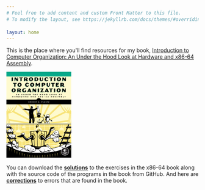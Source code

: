 ```yaml
---
# Feel free to add content and custom Front Matter to this file.
# To modify the layout, see https://jekyllrb.com/docs/themes/#overriding-theme-defaults

layout: home
---
```

This is the place where you'll find resources for my book, [Introduction to Computer Organization: An Under the Hood Look at Hardware and x86-64 Assembly](https://nostarch.com/introcomporg).

![Introduction to Computer Organization](./images/ComputerOrganization.png)

You can download the [**solutions**](./itco_x86-64/) to the exercises in the x86-64 book along with the source code of the programs in the book from GitHub. And here are [**corrections**](./itco_x86-64/errata/x86-64_errata.md) to errors that are found in the book.
